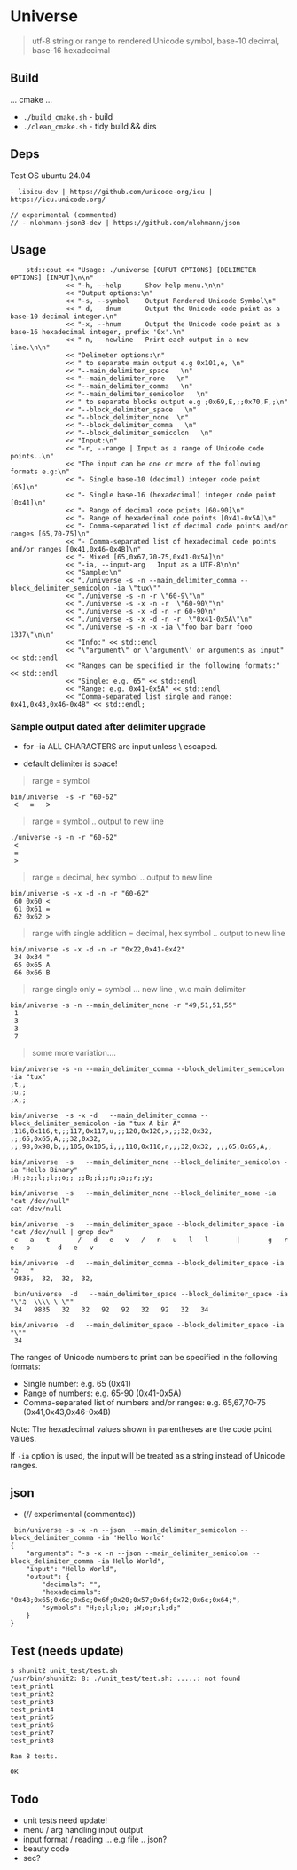 # Universe

> utf-8 string or range to rendered Unicode symbol, base-10 decimal, base-16 hexadecimal

## Build

... cmake ...
- ```./build_cmake.sh``` - build
- ```./clean_cmake.sh``` - tidy build && dirs


## Deps

Test OS ubuntu 24.04
```
- libicu-dev | https://github.com/unicode-org/icu | https://icu.unicode.org/

// experimental (commented)
// - nlohmann-json3-dev | https://github.com/nlohmann/json
```

## Usage

```
    std::cout << "Usage: ./universe [OUPUT OPTIONS] [DELIMETER OPTIONS] [INPUT]\n\n"
              << "-h, --help      Show help menu.\n\n"
              << "Output options:\n"
              << "-s, --symbol    Output Rendered Unicode Symbol\n"
              << "-d, --dnum      Output the Unicode code point as a base-10 decimal integer.\n"
              << "-x, --hnum      Output the Unicode code point as a base-16 hexadecimal integer, prefix '0x'.\n"
              << "-n, --newline   Print each output in a new line.\n\n"
              << "Delimeter options:\n"
              << " to separate main output e.g 0x101,e, \n"
              << "--main_delimiter_space   \n"
              << "--main_delimiter_none   \n"
              << "--main_delimiter_comma   \n"
              << "--main_delimiter_semicolon   \n"
              << " to separate blocks output e.g ;0x69,E,;;0x70,F,;\n"
              << "--block_delimiter_space   \n"
              << "--block_delimiter_none  \n"
              << "--block_delimiter_comma   \n"
              << "--block_delimiter_semicolon   \n"
              << "Input:\n"
              << "-r, --range | Input as a range of Unicode code points..\n"
              << "The input can be one or more of the following formats e.g:\n"
              << "- Single base-10 (decimal) integer code point [65]\n"
              << "- Single base-16 (hexadecimal) integer code point [0x41]\n"
              << "- Range of decimal code points [60-90]\n"
              << "- Range of hexadecimal code points [0x41-0x5A]\n"
              << "- Comma-separated list of decimal code points and/or ranges [65,70-75]\n"
              << "- Comma-separated list of hexadecimal code points and/or ranges [0x41,0x46-0x4B]\n"
              << "- Mixed [65,0x67,70-75,0x41-0x5A]\n"
              << "-ia, --input-arg   Input as a UTF-8\n\n"
              << "Sample:\n"
              << "./universe -s -n --main_delimiter_comma --block_delimiter_semicolon -ia \"tux\""
              << "./universe -s -n -r \"60-9\"\n"
              << "./universe -s -x -n -r  \"60-90\"\n"
              << "./universe -s -x -d -n -r 60-90\n"
              << "./universe -s -x -d -n -r  \"0x41-0x5A\"\n"
              << "./universe -s -n -x -ia \"foo bar barr fooo 1337\"\n\n"
              << "Info:" << std::endl
              << "\"argument\" or \'argument\' or arguments as input" << std::endl
              << "Ranges can be specified in the following formats:" << std::endl
              << "Single: e.g. 65" << std::endl
              << "Range: e.g. 0x41-0x5A" << std::endl
              << "Comma-separated list single and range: 0x41,0x43,0x46-0x4B" << std::endl;

```

### Sample output dated after delimiter upgrade
- for -ia ALL CHARACTERS are input unless \ escaped.

- default delimiter is space!

> range = symbol
```
bin/universe  -s -r "60-62"
 <   =   >  
```
> range = symbol .. output to new line
```
./universe -s -n -r "60-62"
 <  
 =  
 >  
```
> range = decimal, hex symbol .. output to new line
```
bin/universe -s -x -d -n -r "60-62"
 60 0x60 <  
 61 0x61 =  
 62 0x62 >  
```
> range with single addition = decimal, hex symbol .. output to new line
```
bin/universe -s -x -d -n -r "0x22,0x41-0x42"
 34 0x34 "  
 65 0x65 A  
 66 0x66 B  

```
> range single only = symbol ... new line , w.o main delimiter
```
bin/universe -s -n --main_delimiter_none -r "49,51,51,55"
 1 
 3 
 3 
 7 
```
> some more variation....
```
bin/universe -s -n --main_delimiter_comma --block_delimiter_semicolon -ia "tux"
;t,;
;u,;
;x,;
```

```
bin/universe  -s -x -d   --main_delimiter_comma --block_delimiter_semicolon -ia "tux A bin A"
;116,0x116,t,;;117,0x117,u,;;120,0x120,x,;;32,0x32, ,;;65,0x65,A,;;32,0x32, ,;;98,0x98,b,;;105,0x105,i,;;110,0x110,n,;;32,0x32, ,;;65,0x65,A,; 

```

```
bin/universe  -s   --main_delimiter_none --block_delimiter_semicolon -ia "Hello Binary"
;H;;e;;l;;l;;o;; ;;B;;i;;n;;a;;r;;y; 
```

```
bin/universe  -s   --main_delimiter_none --block_delimiter_none -ia "cat /dev/null"
cat /dev/null 
```

```
bin/universe  -s   --main_delimiter_space --block_delimiter_space -ia "cat /dev/null | grep dev"
 c   a   t       /   d   e   v   /   n   u   l   l       |       g   r   e   p       d   e   v   
```

```
bin/universe  -d   --main_delimiter_comma --block_delimiter_space -ia "♫   "
 9835,  32,  32,  32, 
```

```
 bin/universe  -d   --main_delimiter_space --block_delimiter_space -ia "\"♫  \\\\ \ \""
 34   9835   32   32   92   92   32   92   32   34   
```

```
bin/universe  -d   --main_delimiter_space --block_delimiter_space -ia "\""
 34   
```


The ranges of Unicode numbers to print can be specified in the following formats:

- Single number: e.g. 65 (0x41)
- Range of numbers: e.g. 65-90 (0x41-0x5A)
- Comma-separated list of numbers and/or ranges: e.g. 65,67,70-75 (0x41,0x43,0x46-0x4B)

Note: The hexadecimal values shown in parentheses are the code point values.

If `-ia` option is used, the input will be treated as a string instead of Unicode ranges.



## json
-  (// experimental (commented))
```
 bin/universe -s -x -n --json  --main_delimiter_semicolon --block_delimiter_comma -ia 'Hello World'
{
    "arguments": "-s -x -n --json --main_delimiter_semicolon --block_delimiter_comma -ia Hello World",
    "input": "Hello World",
    "output": {
        "decimals": "",
        "hexadecimals": "0x48;0x65;0x6c;0x6c;0x6f;0x20;0x57;0x6f;0x72;0x6c;0x64;",
        "symbols": "H;e;l;l;o; ;W;o;r;l;d;"
    }
}
```
## Test (needs update)
```
$ shunit2 unit_test/test.sh 
/usr/bin/shunit2: 8: ./unit_test/test.sh: .....: not found
test_print1
test_print2
test_print3
test_print4
test_print5
test_print6
test_print7
test_print8

Ran 8 tests.

OK
```

## Todo

- unit tests need update!
- menu / arg handling  input output
- input format / reading ... e.g file .. json?
- beauty code
- sec?

